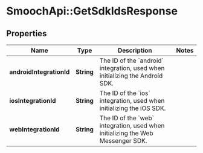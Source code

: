 # SmoochApi::GetSdkIdsResponse

## Properties
Name | Type | Description | Notes
------------ | ------------- | ------------- | -------------
**androidIntegrationId** | **String** | The ID of the &#x60;android&#x60; integration, used when initializing the Android SDK. | 
**iosIntegrationId** | **String** | The ID of the &#x60;ios&#x60; integration, used when initializing the iOS SDK. | 
**webIntegrationId** | **String** | The ID of the &#x60;web&#x60; integration, used when initializing the Web Messenger SDK. | 


